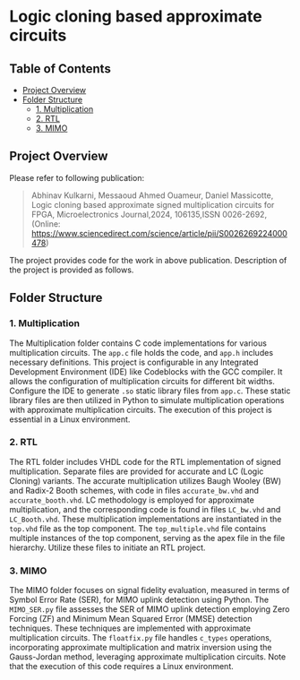 # Logic cloning based approximate circuits 

## Table of Contents
- [Project Overview](#project-overview)
- [Folder Structure](#folder-structure)
  - [1. Multiplication](#multiplication)
  - [2. RTL](#rtl)
  - [3. MIMO](#mimo)


## Project Overview
Please refer to following publication:
>Abhinav Kulkarni, Messaoud Ahmed Ouameur, Daniel Massicotte, Logic cloning based approximate signed multiplication circuits for FPGA,
Microelectronics Journal,2024, 106135,ISSN 0026-2692,(Online: https://www.sciencedirect.com/science/article/pii/S0026269224000478)

The project provides code for the work in above publication. Description of the project is provided as follows. 

## Folder Structure

### 1. Multiplication

The Multiplication folder contains C code implementations for various multiplication circuits. The `app.c` file holds the code, and `app.h` includes necessary definitions. This project is configurable in any Integrated Development Environment (IDE) like Codeblocks with the GCC compiler. It allows the configuration of multiplication circuits for different bit widths. Configure the IDE to generate `.so` static library files from `app.c`. These static library files are then utilized in Python to simulate multiplication operations with approximate multiplication circuits. The execution of this project is essential in a Linux environment.

### 2. RTL

The RTL folder includes VHDL code for the RTL implementation of signed multiplication. Separate files are provided for accurate and LC (Logic Cloning) variants. The accurate multiplication utilizes Baugh Wooley (BW) and Radix-2 Booth schemes, with code in files `accurate_bw.vhd` and `accurate_booth.vhd`. LC methodology is employed for approximate multiplication, and the corresponding code is found in files `LC_bw.vhd` and `LC_Booth.vhd`. These multiplication implementations are instantiated in the `top.vhd` file as the top component. The `top_multiple.vhd` file contains multiple instances of the top component, serving as the apex file in the file hierarchy. Utilize these files to initiate an RTL project.

### 3. MIMO 

The MIMO folder focuses on signal fidelity evaluation, measured in terms of Symbol Error Rate (SER), for MIMO uplink detection using Python. The `MIMO_SER.py` file assesses the SER of MIMO uplink detection employing Zero Forcing (ZF) and Minimum Mean Squared Error (MMSE) detection techniques. These techniques are implemented with approximate multiplication circuits. The `floatfix.py` file handles `c_types` operations, incorporating approximate multiplication and matrix inversion using the Gauss-Jordan method, leveraging approximate multiplication circuits. Note that the execution of this code requires a Linux environment.

